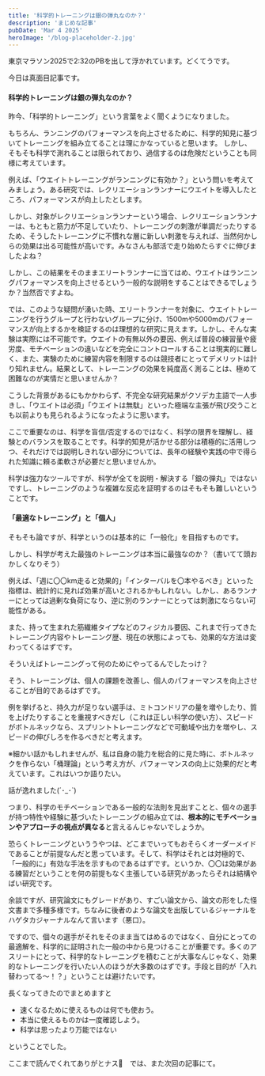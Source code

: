 ```yaml
---
title: '科学的トレーニングは銀の弾丸なのか？'
description: 'まじめな記事'
pubDate: 'Mar 4 2025'
heroImage: '/blog-placeholder-2.jpg'
---
```


東京マラソン2025で2:32のPBを出して浮かれています。どくてうです。

今日は真面目記事です。

#### 科学的トレーニングは銀の弾丸なのか？

昨今、「科学的トレーニング」という言葉をよく聞くようになりました。

もちろん、ランニングのパフォーマンスを向上させるために、科学的知見に基づいてトレーニングを組み立てることは理にかなっていると思います。
しかし、そもそも科学で測れることは限られており、過信するのは危険だということも同様に考えています。

例えば、「ウエイトトレーニングがランニングに有効か？」という問いを考えてみましょう。ある研究では、レクリエーションランナーにウエイトを導入したところ、パフォーマンスが向上したとします。

しかし、対象がレクリエーションランナーという場合、レクリエーションランナーは、もともと筋力が不足していたり、トレーニングの刺激が単調だったりするため、そうしたトレーニングに不慣れな層に新しい刺激を与えれば、当然何かしらの効果は出る可能性が高いです。みなさんも部活で走り始めたらすぐに伸びましたよね？

しかし、この結果をそのままエリートランナーに当てはめ、ウエイトはランニングパフォーマンスを向上させるという一般的な説明をすることはできるでしょうか？当然否ですよね。

では、このような疑問が湧いた時、エリートランナーを対象に、ウエイトトレーニングを行うグループと行わないグループに分け、1500mや5000mのパフォーマンスが向上するかを検証するのは理想的な研究に見えます。しかし、そんな実験は実際には不可能です。ウエイトの有無以外の要因、例えば普段の練習量や疲労度、モチベーションの違いなどを完全にコントロールすることは現実的に難しく、また、実験のために練習内容を制限するのは競技者にとってデメリットは計り知れません。結果として、トレーニングの効果を純度高く測ることは、極めて困難なのが実情だと思いませんか？

こうした背景があるにもかかわらず、不完全な研究結果がクソデカ主語で一人歩きし、「ウエイトは必須」「ウエイトは無駄」といった極端な主張が飛び交うことも以前よりも見られるようになったように思います。

ここで重要なのは、科学を盲信/否定するのではなく、科学の限界を理解し、経験とのバランスを取ることです。科学的知見が活かせる部分は積極的に活用しつつ、それだけでは説明しきれない部分については、長年の経験や実践の中で得られた知識に頼る柔軟さが必要だと思いませんか。

科学は強力なツールですが、科学が全てを説明・解決する「銀の弾丸」ではないですし、トレーニングのような複雑な反応を証明するのはそもそも難しいということです。

#### 「最適なトレーニング」と「個人」

そもそも論ですが、科学というのは基本的に「一般化」を目指すものです。

しかし、科学が考えた最強のトレーニングは本当に最強なのか？（書いてて頭おかしくなりそう）

例えば、「週に〇〇km走ると効果的」「インターバルを〇本やるべき」といった指標は、統計的に見れば効果が高いとされるかもしれない。しかし、あるランナーにとっては過剰な負荷になり、逆に別のランナーにとっては刺激にならない可能性がある。

また、持って生まれた筋繊維タイプなどのフィジカル要因、これまで行ってきたトレーニング内容やトレーニング歴、現在の状態によっても、効果的な方法は変わってくるはずです。

そういえばトレーニングって何のためにやってるんでしたっけ？

そう、トレーニングは、個人の課題を改善し、個人のパフォーマンスを向上させることが目的であるはずです。

例を挙げると、持久力が足りない選手は、ミトコンドリアの量を増やしたり、質を上げたりすることを重視すべきだし（これは正しい科学の使い方）、スピードがボトルネックなら、スプリントトレーニングなどで可動域や出力を増やし、スピードの伸びしろを作るべきだと考えます。

※細かい話かもしれませんが、私は自身の能力を総合的に見た時に、ボトルネックを作らない「桶理論」という考え方が、パフォーマンスの向上に効果的だと考えています。これはいつか語りたい。

話が逸れました(´･_･`)

つまり、科学のモチベーションである一般的な法則を見出すことと、個々の選手が持つ特性や経験に基づいたトレーニングの組み立ては、**根本的にモチベーションやアプローチの視点が異なる**と言えるんじゃないでしょうか。

恐らくトレーニングといううやつは、どこまでいってもおそらくオーダーメイドであることが前提なんだと思っています。そして、科学はそれとは対極的で、「一般的に」有効な手法を示すものであるはずです。というか、〇〇は効果がある練習だということを何の前提もなく主張している研究があったらそれは結構やばい研究です。

余談ですが、研究論文にもグレードがあり、すごい論文から、論文の形をした怪文書まで多種多様です。ちなみに後者のような論文を出版しているジャーナルをハゲタカジャーナルなんて言います（悪口）。

ですので、個々の選手がそれをそのまま当てはめるのではなく、自分にとっての最適解を、科学的に証明された一般の中から見つけることが重要です。多くのアスリートにとって、科学的なトレーニングを積むことが大事なんじゃなく、効果的なトレーニングを行いたい人のほうが大多数のはずです。手段と目的が「入れ替わってる～！？」ということは避けたいです。

長くなってきたのでまとめますと

- 速くなるために使えるものは何でも使おう。
- 本当に使えるものかは一度確認しよう。
- 科学は思ったより万能ではない

ということでした。

ここまで読んでくれてありがとナス🍆　では、また次回の記事にて。